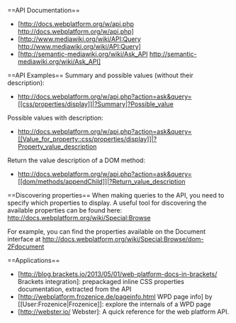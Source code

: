 ==API Documentation==
* [http://docs.webplatform.org/w/api.php http://docs.webplatform.org/w/api.php]
* [http://www.mediawiki.org/wiki/API:Query http://www.mediawiki.org/wiki/API:Query]
* [http://semantic-mediawiki.org/wiki/Ask_API http://semantic-mediawiki.org/wiki/Ask_API]

==API Examples==
Summary and possible values (without their description):
* <nowiki>http://docs.webplatform.org/w/api.php?action=ask&query=[[css/properties/display]]|?Summary|?Possible_value</nowiki>

Possible values with description:
* <nowiki>http://docs.webplatform.org/w/api.php?action=ask&query=[[Value_for_property::css/properties/display]]|?Property_value_description</nowiki>

Return the value description of a DOM method:
* <nowiki>http://docs.webplatform.org/w/api.php?action=ask&query=[[dom/methods/appendChild]]|?Return_value_description</nowiki>

==Discovering properties==
When making queries to the API, you need to specify which properties to display. A useful tool for discovering the available properties can be found here:
http://docs.webplatform.org/wiki/Special:Browse

For example, you can find the properties available on the Document interface at http://docs.webplatform.org/wiki/Special:Browse/dom-2Fdocument

==Applications==
* [http://blog.brackets.io/2013/05/01/web-platform-docs-in-brackets/ Brackets integration]: prepackaged inline CSS properties documentation, extracted from the API
* [http://webplatform.frozenice.de/pageinfo.html WPD page info] by [[User:Frozenice|Frozenice]]: explore the internals of a WPD page
* [http://webster.io/ Webster]: A quick reference for the web platform API.